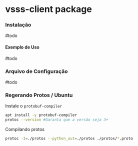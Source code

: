 # vsss-client package

### Instalação
#todo

#### Exemplo de Uso
#todo
### Arquivo de Configuração
#todo

### Regerando Protos / Ubuntu
Instale o `protobuf-compiler` 
```sh
apt install -y protobuf-compiler
protoc --version #Garanta que a versão seja 3+
```

Compilando protos
```sh
protoc -I=./protos --python_out=./protos ./protos/*.proto
```

